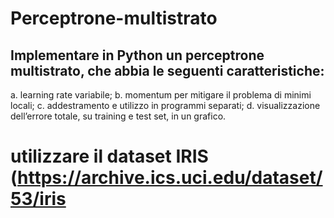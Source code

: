 # Perceptrone-multistrato

## Implementare in Python un perceptrone multistrato, che abbia le seguenti caratteristiche:
a. learning rate variabile;
b. momentum per mitigare il problema di minimi locali;
c. addestramento e utilizzo in programmi separati;
d. visualizzazione dell’errore totale, su training e test set, in un grafico.

# utilizzare il dataset IRIS (https://archive.ics.uci.edu/dataset/53/iris
